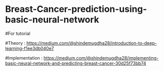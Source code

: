 # Breast-Cancer-prediction-using-basic-neural-network
#For tutorial 

#Theory : https://medium.com/@shindemugdha28/introduction-to-deep-learning-f1ee3db040e7


#Implementation : https://medium.com/@shindemugdha28/implementing-basic-neural-network-and-predicting-breast-cancer-30d25f73bb74
